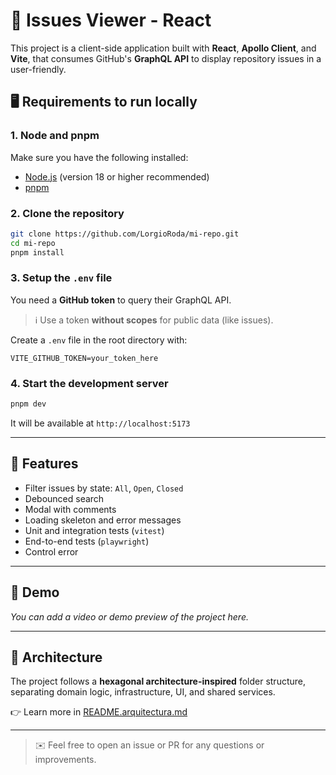 # 🚀 Issues Viewer - React

This project is a client-side application built with **React**, **Apollo Client**, and **Vite**, that consumes GitHub's **GraphQL API** to display repository issues in a user-friendly.

## 🖥 Requirements to run locally

### 1. Node and pnpm
Make sure you have the following installed:
- [Node.js](https://nodejs.org/) (version 18 or higher recommended)
- [pnpm](https://pnpm.io/)

### 2. Clone the repository
```bash
git clone https://github.com/LorgioRoda/mi-repo.git
cd mi-repo
pnpm install
```

### 3. Setup the `.env` file

You need a **GitHub token** to query their GraphQL API.

> ℹ️ Use a token **without scopes** for public data (like issues).

Create a `.env` file in the root directory with:

```env
VITE_GITHUB_TOKEN=your_token_here
```

### 4. Start the development server
```bash
pnpm dev
```

It will be available at `http://localhost:5173`

---

## 🌟 Features
- Filter issues by state: `All`, `Open`, `Closed`
- Debounced search
- Modal with comments
- Loading skeleton and error messages
- Unit and integration tests (`vitest`)
- End-to-end tests (`playwright`)
- Control error

---

## 🎥 Demo

_You can add a video or demo preview of the project here._

---

## 🧠 Architecture

The project follows a **hexagonal architecture-inspired** folder structure, separating domain logic, infrastructure, UI, and shared services.

👉 Learn more in [README.arquitectura.md](./README.arquitectura.md)

---

> ✉️ Feel free to open an issue or PR for any questions or improvements.
